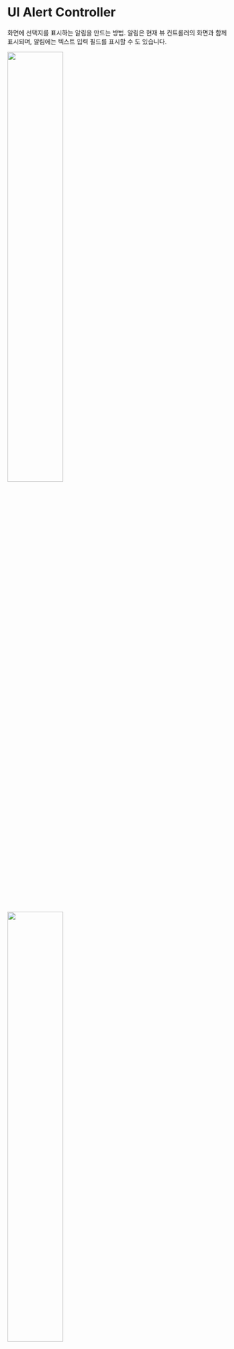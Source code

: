 # UI Alert Controller

화면에 선택지를 표시하는 알림을 만드는 방법. 알림은 현재 뷰 컨트롤러의 화면과 함께 표시되며, 알림에는 텍스트 입력 필드를 표시할 수 도 있습니다.

<img src="img/im1.png" width=50%>
<img src="img/im2.png" width=50%>

---

## setup
버튼을 누를시에, UIAlertController가 나온다.

```swift
import UIKit

class ViewController: UIViewController, UITextFieldDelegate {

    override func viewDidLoad() {
        super.viewDidLoad()
        // Do any additional setup after loading the view.
    }

    @IBAction func showAlert(_ sender: Any) {
        let alert = UIAlertController(title: nil, message: nil, preferredStyle: .alert)
        alert.title = "타이틀"
        alert.message = "메시지"

        // 텍스트 필드 setup
        alert.addTextField{(textField) -> Void in
            textField.delegate = self
        }
        
        alert.addAction(UIAlertAction(title: "OK", style: .default, handler: {
            (action) -> Void in
            self.hello(action.title!)
        }))
        
        alert.addAction(UIAlertAction(title: "버튼2 입니다", style: .default, handler: {
            (action) -> Void in
            self.hello(action.title!)
        }))

        // 빨간색 버튼
        alert.addAction(UIAlertAction(title: "버튼3 입니다", style: .destructive, handler: {
            (action) -> Void in
            self.hello(action.title!)
        }))

        // 취소 버튼
        alert.addAction(UIAlertAction(title: "취소", style: .cancel, handler: nil))

        
        self.present(alert, animated: true, completion: {
            print("알람이 표시되었습니다.")
        })
    }
    func hello(_ msg: String) {
        print(msg)
    }
    
    // Text Field가 종료 되었을 시,
    func textFieldDidEndEditing(_ textField: UITextField) {
        print(textField.text!)
    }
}


```

|UIAlertAction type|description|
|-|-|
|```.default```|그냥 일반 버튼|
|```.destructive```|빨간 색 버튼|
|```.cancel```|취소 버튼 (bold)|

> ```alert.addAction```갯수에 따라 alert view 가 다르게 보이는 경우도 있다. (한개 두개)

<img src="img/im3.png" width=50%>
<img src="img/im4.png" width=50%>

<br><br>

:key: UIAlertController의 스타일은 ```alert```뿐 만 아니라, ```actionSheet```도 존재한다. 다만 액션 시트는 text Field를 넣을 수 없다.
<img src="img/im6.png" width=40%> 

--- 

## result 
<img src="img/im5.png">

